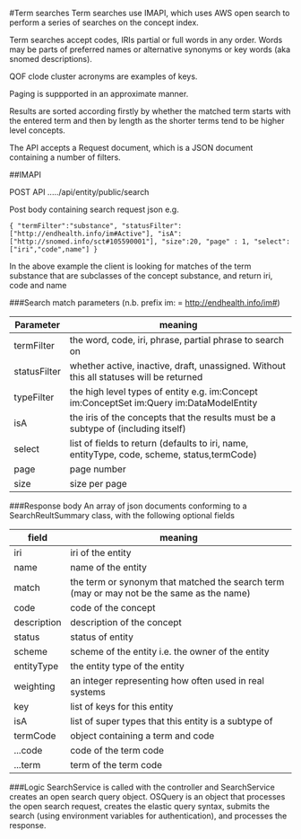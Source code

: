 #Term searches
Term searches use IMAPI, which uses AWS open search to perform a series of searches on the concept index.

Term searches accept codes, IRIs partial or full words in any order. Words may be parts of preferred names or alternative synonyms or key words (aka snomed descriptions).

QOF clode cluster acronyms are examples of keys.

Paging is suppported in an approximate manner.

Results are sorted according firstly by whether the matched term starts with the entered term and then by length as the shorter terms tend to be higher level concepts.

The API accepts a Request document, which is a JSON document containing a number of filters.

##IMAPI

POST API   ...../api/entity/public/search

Post body containing search request json e.g.

`{
   "termFilter":"substance",
      "statusFilter":["http://endhealth.info/im#Active"],
       "isA":["http://snomed.info/sct#105590001"],
      "size":20,
      "page" : 1,
      "select":["iri","code",name"]
}`

In the above example the client is looking for matches of the term substance that are subclasses of the concept substance, and return iri, code and name

###Search match parameters
(n.b. prefix im: = http://endhealth.info/im#)


Parameter | meaning |
--- | --- | 
termFilter | the word, code, iri, phrase, partial phrase to search on |
statusFilter | whether active, inactive, draft, unassigned. Without this all statuses will be returned |
typeFilter | the high level types of entity e.g. im:Concept im:ConceptSet im:Query im:DataModelEntity |
isA | the iris of the concepts that the results must be a subtype of (including itself)|
select | list of fields to return (defaults to iri, name, entityType, code, scheme, status,termCode)
page  |  page number
size  | size per page 

###Response body
An array of json documents conforming to a SearchReultSummary class, with the following optional fields

field | meaning |
--- | --- |
iri  |           iri of the entity
name  |          name of the entity
match  |         the term or synonym that matched the search term (may or may not be the same as the name)
code    |        code of the concept
description   |  description of the concept
status | status of entity
scheme | scheme of the entity i.e. the owner of the entity
entityType | the entity type of the entity
weighting | an integer representing how often used in real systems
key | list of keys for this entity
isA |  list of super types that this entity is a subtype of
termCode  | object containing a term and code
 ...code  | code of the term code
 ...term  | term of the term code

###Logic
SearchService is called with the controller and SearchService creates an open search query object.
OSQuery is an object that processes the open search request, creates the elastic query syntax, submits the search (using environment variables for authentication),
and processes the response.
